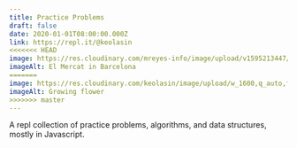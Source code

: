 ```yaml
---
title: Practice Problems
draft: false
date: 2020-01-01T08:00:00.000Z
link: https://repl.it/@keolasin
<<<<<<< HEAD
image: https://res.cloudinary.com/mreyes-info/image/upload/v1595213447/Oddities/Mushroom_Morsels.jpg
imageAlt: El Mercat in Barcelona
=======
image: https://res.cloudinary.com/keolasin/image/upload/w_1600,q_auto,f_auto/v1597268085/Oddities/Small_Flower.jpg
imageAlt: Growing flower
>>>>>>> master
---
```

A repl collection of practice problems, algorithms, and data structures, mostly in Javascript.